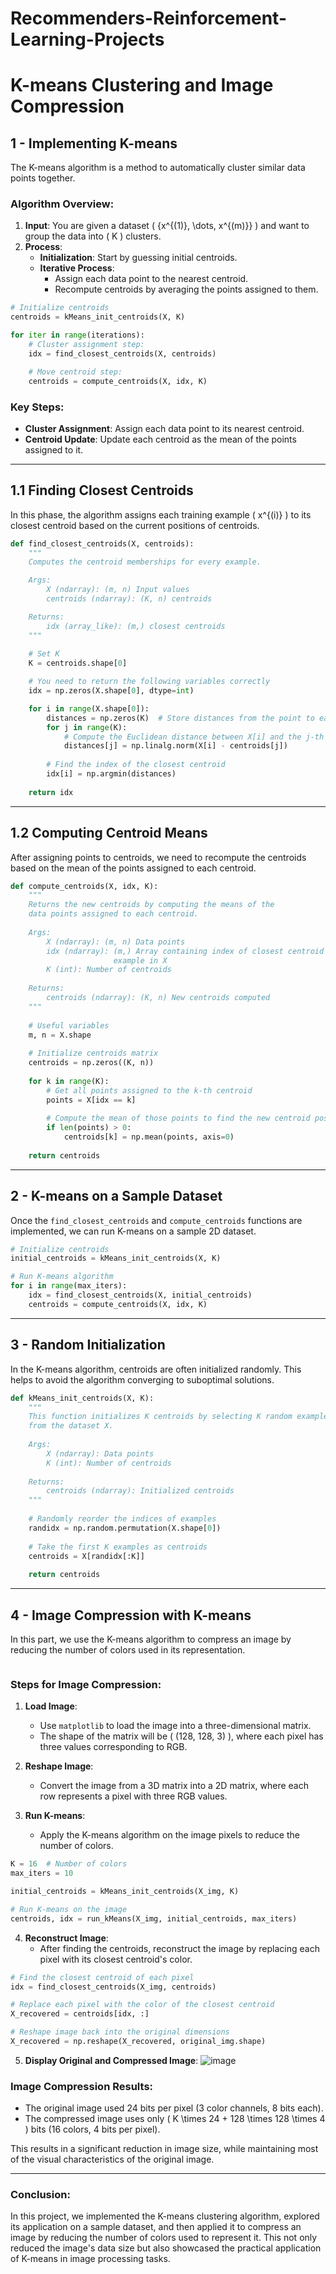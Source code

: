 # Recommenders-Reinforcement-Learning-Projects


# K-means Clustering and Image Compression

## 1 - Implementing K-means

The K-means algorithm is a method to automatically cluster similar data points together.

### Algorithm Overview:
1. **Input**: You are given a dataset \( \{x^{(1)}, \dots, x^{(m)}\} \) and want to group the data into \( K \) clusters.
2. **Process**: 
   - **Initialization**: Start by guessing initial centroids.
   - **Iterative Process**: 
     - Assign each data point to the nearest centroid.
     - Recompute centroids by averaging the points assigned to them.
```python
# Initialize centroids
centroids = kMeans_init_centroids(X, K)

for iter in range(iterations):
    # Cluster assignment step:
    idx = find_closest_centroids(X, centroids)

    # Move centroid step:
    centroids = compute_centroids(X, idx, K)
```

### Key Steps:
- **Cluster Assignment**: Assign each data point to its nearest centroid.
- **Centroid Update**: Update each centroid as the mean of the points assigned to it.

---

## 1.1 Finding Closest Centroids

In this phase, the algorithm assigns each training example \( x^{(i)} \) to its closest centroid based on the current positions of centroids.
```python
def find_closest_centroids(X, centroids):
    """
    Computes the centroid memberships for every example.

    Args:
        X (ndarray): (m, n) Input values      
        centroids (ndarray): (K, n) centroids

    Returns:
        idx (array_like): (m,) closest centroids
    """
    
    # Set K
    K = centroids.shape[0]

    # You need to return the following variables correctly
    idx = np.zeros(X.shape[0], dtype=int)

    for i in range(X.shape[0]):
        distances = np.zeros(K)  # Store distances from the point to each centroid
        for j in range(K):
            # Compute the Euclidean distance between X[i] and the j-th centroid
            distances[j] = np.linalg.norm(X[i] - centroids[j])
        
        # Find the index of the closest centroid
        idx[i] = np.argmin(distances)
    
    return idx
```
---

## 1.2 Computing Centroid Means

After assigning points to centroids, we need to recompute the centroids based on the mean of the points assigned to each centroid.
```python
def compute_centroids(X, idx, K):
    """
    Returns the new centroids by computing the means of the 
    data points assigned to each centroid.
    
    Args:
        X (ndarray): (m, n) Data points
        idx (ndarray): (m,) Array containing index of closest centroid for each 
                       example in X
        K (int): Number of centroids
    
    Returns:
        centroids (ndarray): (K, n) New centroids computed
    """
    
    # Useful variables
    m, n = X.shape
    
    # Initialize centroids matrix
    centroids = np.zeros((K, n))
    
    for k in range(K):
        # Get all points assigned to the k-th centroid
        points = X[idx == k]
        
        # Compute the mean of those points to find the new centroid position
        if len(points) > 0:
            centroids[k] = np.mean(points, axis=0)
    
    return centroids
```
---

## 2 - K-means on a Sample Dataset

Once the `find_closest_centroids` and `compute_centroids` functions are implemented, we can run K-means on a sample 2D dataset.
```python
# Initialize centroids
initial_centroids = kMeans_init_centroids(X, K)

# Run K-means algorithm
for i in range(max_iters):
    idx = find_closest_centroids(X, initial_centroids)
    centroids = compute_centroids(X, idx, K)
```
---

## 3 - Random Initialization

In the K-means algorithm, centroids are often initialized randomly. This helps to avoid the algorithm converging to suboptimal solutions.
```python
def kMeans_init_centroids(X, K):
    """
    This function initializes K centroids by selecting K random examples
    from the dataset X.
    
    Args:
        X (ndarray): Data points 
        K (int): Number of centroids
    
    Returns:
        centroids (ndarray): Initialized centroids
    """
    
    # Randomly reorder the indices of examples
    randidx = np.random.permutation(X.shape[0])
    
    # Take the first K examples as centroids
    centroids = X[randidx[:K]]
    
    return centroids
```

---

## 4 - Image Compression with K-means

In this part, we use the K-means algorithm to compress an image by reducing the number of colors used in its representation.
```python

```

### Steps for Image Compression:

1. **Load Image**:
   - Use `matplotlib` to load the image into a three-dimensional matrix.
   - The shape of the matrix will be \( (128, 128, 3) \), where each pixel has three values corresponding to RGB.

2. **Reshape Image**:
   - Convert the image from a 3D matrix into a 2D matrix, where each row represents a pixel with three RGB values.

3. **Run K-means**:
   - Apply the K-means algorithm on the image pixels to reduce the number of colors.
```python
K = 16  # Number of colors
max_iters = 10

initial_centroids = kMeans_init_centroids(X_img, K)

# Run K-means on the image
centroids, idx = run_kMeans(X_img, initial_centroids, max_iters)
```

4. **Reconstruct Image**:
   - After finding the centroids, reconstruct the image by replacing each pixel with its closest centroid's color.
```python
# Find the closest centroid of each pixel
idx = find_closest_centroids(X_img, centroids)

# Replace each pixel with the color of the closest centroid
X_recovered = centroids[idx, :] 

# Reshape image back into the original dimensions
X_recovered = np.reshape(X_recovered, original_img.shape)
```

5. **Display Original and Compressed Image**:
![image](https://github.com/user-attachments/assets/5696530b-6671-4a77-bfc1-546aaa5ce971)


### Image Compression Results:
- The original image used 24 bits per pixel (3 color channels, 8 bits each).
- The compressed image uses only \( K \times 24 + 128 \times 128 \times 4 \) bits (16 colors, 4 bits per pixel).

This results in a significant reduction in image size, while maintaining most of the visual characteristics of the original image.

---

### Conclusion:
In this project, we implemented the K-means clustering algorithm, explored its application on a sample dataset, and then applied it to compress an image by reducing the number of colors used to represent it. This not only reduced the image's data size but also showcased the practical application of K-means in image processing tasks.
